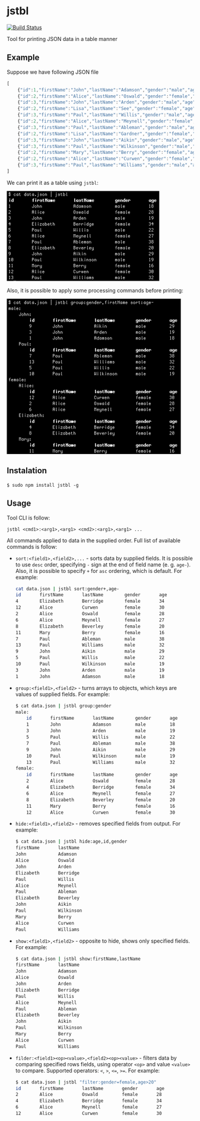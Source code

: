 # jstbl
[![Build Status](https://travis-ci.org/koluch/jstbl.svg)](https://travis-ci.org/koluch/jstbl)

Tool for printing JSON data in a table manner

## Example

Suppose we have following JSON file

```js
[
    {"id":1,"firstName":"John","lastName":"Adamson","gender":"male","age":18},
    {"id":2,"firstName":"Alice","lastName":"Oswald","gender":"female","age":18},
    {"id":3,"firstName":"John","lastName":"Arden","gender":"male","age":18},
    {"id":2,"firstName":"Lisa","lastName":"See","gender":"female","age":18},
    {"id":3,"firstName":"Paul","lastName":"Willis","gender":"male","age":18},
    {"id":2,"firstName":"Alice","lastName":"Meynell","gender":"female","age":18},
    {"id":3,"firstName":"Paul","lastName":"Ableman","gender":"male","age":18},
    {"id":2,"firstName":"Lisa","lastName":"Gardner","gender":"female","age":18},
    {"id":3,"firstName":"John","lastName":"Aikin","gender":"male","age":18},
    {"id":3,"firstName":"Paul","lastName":"Wilkinson","gender":"male","age":18},
    {"id":2,"firstName":"Mary","lastName":"Berry","gender":"female","age":18},
    {"id":2,"firstName":"Alice","lastName":"Curwen","gender":"female","age":18},
    {"id":3,"firstName":"Paul","lastName":"Williams","gender":"male","age":18}
]
```

We can print it as a table using `jstbl`:

![Simple displaying](misc/screen1.png)

Also, it is possible to apply some processing commands before printing:  

![Advanced displaying](misc/screen2.png)

## Instalation
```
$ sudo npm install jstbl -g
```

## Usage
Tool CLI is follow:

```
jstbl <cmd1>:<arg1>,<arg1> <cmd2>:<arg1>,<arg1> ...
```

All commands applied to data in the supplied order. Full list of available commands is follow:

* `sort:<field1>,<field2>,...` - sorts data by supplied fields. It is possible to use `desc` order, specifying `-`
   sign at the end of field name (e. g. `age-`). Also, it is possible to specify `+` for `asc` ordering, which is default. 
   For example:
   ```bash
   cat data.json | jstbl sort:gender+,age-
   id       firstName       lastName        gender       age       
   4        Elizabeth       Berridge        female       34        
   12       Alice           Curwen          female       30        
   2        Alice           Oswald          female       28        
   6        Alice           Meynell         female       27        
   8        Elizabeth       Beverley        female       20        
   11       Mary            Berry           female       16        
   7        Paul            Ableman         male         38        
   13       Paul            Williams        male         32        
   9        John            Aikin           male         29        
   5        Paul            Willis          male         22        
   10       Paul            Wilkinson       male         19        
   3        John            Arden           male         19        
   1        John            Adamson         male         18        
   ``` 
   
* `group:<field1>,<field2>` - turns arrays to objects, which keys are values of supplied fields. For example:
    ```bash
    $ cat data.json | jstbl group:gender
    male:
        id       firstName       lastName        gender       age       
        1        John            Adamson         male         18        
        3        John            Arden           male         19        
        5        Paul            Willis          male         22        
        7        Paul            Ableman         male         38        
        9        John            Aikin           male         29        
        10       Paul            Wilkinson       male         19        
        13       Paul            Williams        male         32        
    female:
        id       firstName       lastName        gender       age       
        2        Alice           Oswald          female       28        
        4        Elizabeth       Berridge        female       34        
        6        Alice           Meynell         female       27        
        8        Elizabeth       Beverley        female       20        
        11       Mary            Berry           female       16        
        12       Alice           Curwen          female       30
    ``` 

* `hide:<field1>,<field2>` - removes specified fields from output. For example:
   ```bash
   $ cat data.json | jstbl hide:age,id,gender
   firstName       lastName        
   John            Adamson         
   Alice           Oswald          
   John            Arden           
   Elizabeth       Berridge        
   Paul            Willis          
   Alice           Meynell         
   Paul            Ableman         
   Elizabeth       Beverley        
   John            Aikin           
   Paul            Wilkinson       
   Mary            Berry           
   Alice           Curwen          
   Paul            Williams     
   ``` 

* `show:<field1>,<field2>` - opposite to hide, shows only specified fields. For example:
   ```bash
   $ cat data.json | jstbl show:firstName,lastName
   firstName       lastName        
   John            Adamson         
   Alice           Oswald          
   John            Arden           
   Elizabeth       Berridge        
   Paul            Willis          
   Alice           Meynell         
   Paul            Ableman         
   Elizabeth       Beverley        
   John            Aikin           
   Paul            Wilkinson       
   Mary            Berry           
   Alice           Curwen          
   Paul            Williams     
   ```    

* `filder:<field1><op><value>,<field2><op><value>` - filters data by comparing specified rows fields, using
   operator `<op>` and value `<value>` to compare. Supported operators: `<`, `>`, `<=`, `>=`. For example:
   
   ```bash
   $ cat data.json | jstbl "filter:gender=female,age>20"
   id       firstName       lastName       gender       age       
   2        Alice           Oswald         female       28        
   4        Elizabeth       Berridge       female       34        
   6        Alice           Meynell        female       27        
   12       Alice           Curwen         female       30    
   ```
